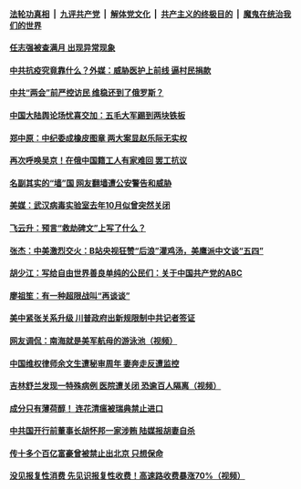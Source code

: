 

####  [法轮功真相](../../../../basic/blob/master/README.md?t=05101501) &nbsp;|&nbsp; [九评共产党](../../../../9ping.md/blob/master/README.md?t=05101501) &nbsp;|&nbsp; [解体党文化](../../../../jtdwh.md/blob/master/README.md?t=05101501)  &nbsp;|&nbsp; [共产主义的终极目的](../../../../gczydzjmd.md/blob/master/README.md?t=05101501) &nbsp;|&nbsp; [魔鬼在统治我们的世界](../../../../mgztzwmdsj.md/blob/master/README.md?t=05101501) 

#### [任志强被查满月 出现异常现象](../pages/soh5/376978.md?t=05101501) 
#### [中共抗疫究竟靠什么？外媒：威胁医护上前线 逼村民捐款](../pages/soh5/376957.md?t=05101501) 
#### [中共“两会”前严控访民 维稳还到了俄罗斯？](../pages/soh5/376960.md?t=05101501) 
#### [中国大陆舆论场忧喜交加：五毛大军踢到两块铁板](../pages/soh5/376951.md?t=05101501) 
#### [郑中原：中纪委成橡皮图章 两大案显赵乐际无实权](../pages/soh5/376948.md?t=05101501) 
#### [再次呼唤吴京！在俄中国籍工人有家难回 罢工抗议](../pages/soh5/376930.md?t=05101501) 
#### [名副其实的“墙”国  网友翻墙遭公安警告和威胁](../pages/soh5/376900.md?t=05101501) 
#### [美媒：武汉病毒实验室去年10月似曾突然关闭](../pages/soh5/376921.md?t=05101501) 
#### [飞云升：预言“救劫碑文”上写了什么？](../pages/soh5/376879.md?t=05101501) 
#### [张杰：中美激烈交火：B站央视狂赞“后浪”灌鸡汤，美鹰派中文谈“五四”](../pages/soh5/376873.md?t=05101501) 
#### [胡少江：写给自由世界善良单纯的公民们：关于中国共产党的ABC](../pages/soh5/376867.md?t=05101501) 
#### [廖祖笙：有一种超限战叫“再谈谈”](../pages/soh5/376849.md?t=05101501) 
#### [美中紧张关系升级 川普政府出新规限制中共记者签证](../pages/soh5/376846.md?t=05101501) 
#### [网友调侃：南海就是美军航母的游泳池（视频）](../pages/soh5/376834.md?t=05101501) 
#### [中国维权律师余文生遭秘审周年 妻奔走反遭监控](../pages/soh5/376801.md?t=05101501) 
#### [吉林舒兰发现一特殊病例  医院遭关闭  恐逾百人隔离（视频）](../pages/soh5/376786.md?t=05101501) 
#### [成分只有薄荷醇！ 连花清瘟被瑞典禁止进口](../pages/soh5/376774.md?t=05101501) 
#### [中共国开行前董事长胡怀邦一家涉贿 陆媒报胡妻自杀](../pages/soh5/376762.md?t=05101501) 
#### [传十多个百亿富豪曾被禁止出北京 只想保命](../pages/soh5/376681.md?t=05101501) 
#### [没见报复性消费  先见识报复性收费！高速路收费暴涨70%（视频）](../pages/soh5/376660.md?t=05101501) 
